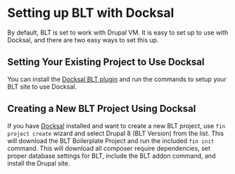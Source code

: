 # Setting up BLT with Docksal

By default, BLT is set to work with Drupal VM. It is easy to set up to use with Docksal, and there are two easy ways
to set this up.

## Setting Your Existing Project to Use Docksal

You can install the [Docksal BLT plugin](../plugins) and run the commands to setup your BLT site to use Docksal.

## Creating a New BLT Project Using Docksal

If you have [Docksal](https://docksal.io) installed and want to create a new BLT project, use `fin project create`
wizard and select Drupal 8 (BLT Version) from the list. This will download the BLT Boilerplate Project and run the 
included `fin init` command. This will download all composer require dependencies, set proper database settings for BLT, 
include the BLT addon command, and install the Drupal site.